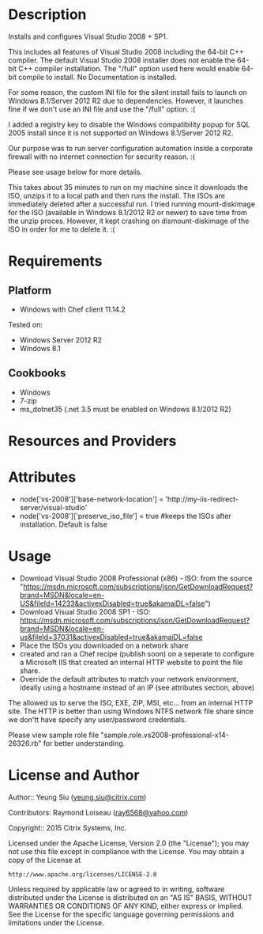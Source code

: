 Description
===========

Installs and configures Visual Studio 2008 + SP1. 

This includes all features of Visual Studio 2008 including the 64-bit C++ compiler. The default Visual Studio 2008 installer does not enable the 64-bit C++ compiler installation. The "/full" option used here would enable 64-bit compile to install. No Documentation is installed. 

For some reason, the custom INI file for the silent install fails to launch on Windows 8.1/Server 2012 R2 due to dependencies. However, it launches fine if we don't use an INI file and use the "/full" option. :(

I added a registry key to disable the Windows compatibility popup for SQL 2005 install since it is not supported on Windows 8.1/Server 2012 R2. 

Our purpose was to run server configuration automation inside a corporate firewall with no internet connection for security reason. :( 

Please see usage below for more details.

This takes about 35 minutes to run on my machine since it downloads the ISO, unzips it to a local path and then runs the install. The ISOs are immediately deleted after a successful run. I tried running mount-diskimage for the ISO (available in Windows 8.1/2012 R2 or newer) to save time from the unzip proces. However, it kept crashing on dismount-diskimage of the ISO in order for me to delete it. :(


Requirements
============

Platform
--------

* Windows with Chef client 11.14.2

Tested on:

* Windows Server 2012 R2
* Windows 8.1

Cookbooks
---------

* Windows
* 7-zip
* ms_dotnet35 (.net 3.5 must be enabled on Windows 8.1/2012 R2)

Resources and Providers
=======================

<Any Resources Or Providers Here>

Attributes
==========

* node['vs-2008']['base-network-location']    = 'http://my-iis-redirect-server/visual-studio'
* node['vs-2008']['preserve_iso_file'] = true  #keeps the ISOs after installation. Default is false


Usage
=====

* Download Visual Studio 2008 Professional (x86) - ISO: from the source "https://msdn.microsoft.com/subscriptions/json/GetDownloadRequest?brand=MSDN&locale=en-US&fileId=14233&activexDisabled=true&akamaiDL=false")
* Download Visual Studio 2008 SP1 - ISO: https://msdn.microsoft.com/subscriptions/json/GetDownloadRequest?brand=MSDN&locale=en-us&fileId=37031&activexDisabled=true&akamaiDL=false
* Place the ISOs you downloaded on a network share 
* created and ran a Chef recipe (publish soon) on a seperate to configure a Microsoft IIS that created an internal HTTP website to point the file share.
* Override the default attributes to match your network environment, ideally using a hostname instead of an IP (see attributes section, above)

The allowed us to serve the ISO, EXE, ZIP, MSI, etc... from an internal HTTP site. The HTTP is better than using Windows NTFS network file share since we don'tt have specify any user/password credentials.

Please view sample role file "sample.role.vs2008-professional-x14-26326.rb" for better understanding.


License and Author
==================

Author:: Yeung Siu (yeung.siu@citrix.com)

Contributors: Raymond Loiseau (ray6568@yahoo.com)

Copyright:: 2015 Citrix Systems, Inc.

Licensed under the Apache License, Version 2.0 (the "License");
you may not use this file except in compliance with the License.
You may obtain a copy of the License at

    http://www.apache.org/licenses/LICENSE-2.0

Unless required by applicable law or agreed to in writing, software
distributed under the License is distributed on an "AS IS" BASIS,
WITHOUT WARRANTIES OR CONDITIONS OF ANY KIND, either express or implied.
See the License for the specific language governing permissions and
limitations under the License.
